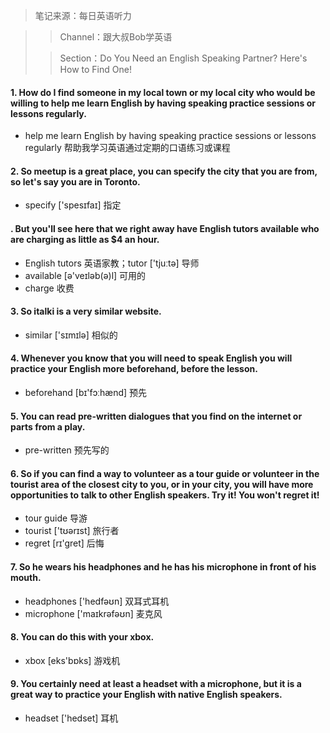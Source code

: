 > 笔记来源：每日英语听力

> > Channel：跟大叔Bob学英语
>
> > Section：Do You Need an English Speaking Partner? Here's How to Find One!

#### 1. How do I find someone in my local town or my local city who would be willing to help me learn English by having speaking practice sessions or lessons regularly.

- help me learn English by having speaking practice sessions or lessons regularly 帮助我学习英语通过定期的口语练习或课程

#### 2. So meetup is a great place, you can specify the city that you are from, so let's say you are in Toronto. 

- specify ['spesɪfaɪ] 指定

#### . But you'll see here that we right away have English tutors available who are charging as little as $4 an hour. 

- English tutors 英语家教；tutor ['tjuːtə] 导师
-  available [ə'veɪləb(ə)l] 可用的
- charge 收费

#### 3. So italki is a very similar website.

- similar ['sɪmɪlə] 相似的

#### 4. Whenever you know that you will need to speak English you will practice your English more beforehand, before the lesson. 

- beforehand [bɪ'fɔːhænd] 预先

#### 5. You can read pre-written dialogues that you find on the internet or parts from a play.

- pre-written 预先写的

#### 6. So if you can find a way to volunteer as a tour guide or volunteer in the tourist area of the closest city to you, or in your city, you will have more opportunities to talk to other English speakers. Try it! You won't regret it!

- tour guide 导游
- tourist ['tʊərɪst] 旅行者
- regret [rɪ'gret] 后悔

#### 7. So he wears his headphones and he has his microphone in front of his mouth.

- headphones ['hedfəʊn] 双耳式耳机
- microphone ['maɪkrəfəʊn] 麦克风

#### 8. You can do this with your xbox.

- xbox [eks'bɒks] 游戏机

#### 9. You certainly need at least a headset with a microphone, but it is a great way to practice your English with native English speakers.

- headset ['hedset] 耳机